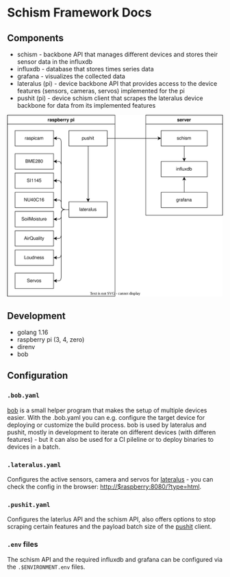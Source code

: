 # Schism Framework Docs

## Components

- schism - backbone API that manages different devices and stores their sensor data in the influxdb
- influxdb - database that stores times series data
- grafana - visualizes the collected data
- lateralus (pi) - device backbone API that provides access to the device features (sensors, cameras, servos) implemented for the pi
- pushit (pi) - device schism client that scrapes the lateralus device backbone for data from its implemented features

![Systems Diagram](./systems.drawio.svg)

## Development

- golang 1.16
- raspberry pi (3, 4, zero)
- direnv
- bob

## Configuration

### `.bob.yaml`

[bob](https://gitlab.void-ptr.org/go/bob) is a small helper program that makes the setup of multiple devices easier. With the .bob.yaml you can e.g. configure the target device for deploying or customize the build process. bob is used by lateralus and pushit, mostly in development to iterate on different devices (with differen features) - but it can also be used for a CI pileline or to deploy binaries to devices in a batch.

### `.lateralus.yaml`

Configures the active sensors, camera and servos for [lateralus](https://gitlab.void-ptr.org/go/lateralus) - you can check the config in the browser: <http://$raspberry:8080/?type=html>.

### `.pushit.yaml`

Configures the laterlus API and the schism API, also offers options to stop scraping certain features and the payload batch size of the [pushit](https://gitlab.void-ptr.org/go/pushit) client.

### `.env` files

The schism API and the required influxdb and grafana can be configured via the `.$ENVIRONMENT.env` files.
